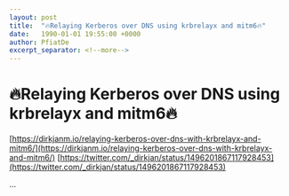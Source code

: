 ```yaml
---
layout: post
title:  "🔥Relaying Kerberos over DNS using krbrelayx and mitm6🔥"
date:   1990-01-01 19:55:00 +0000
author: PfiatDe
excerpt_separator: <!--more-->
---
```


# 🔥Relaying Kerberos over DNS using krbrelayx and mitm6🔥
[https://dirkjanm.io/relaying-kerberos-over-dns-with-krbrelayx-and-mitm6/](https://dirkjanm.io/relaying-kerberos-over-dns-with-krbrelayx-and-mitm6/)
[https://twitter.com/_dirkjan/status/1496201867117928453](https://twitter.com/_dirkjan/status/1496201867117928453)

...
<!--more-->
